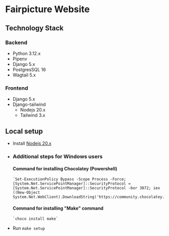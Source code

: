 # Fairpicture Website

## Technology Stack

### Backend
  - Python 3.12.x
  - Pipenv
  - Django 5.x
  - PostgresSQL 16
  - Wagtail 5.x

### Frontend
  - Django 5.x
  - Django-tailwind
    - Nodejs 20.x
    - Tailwind 3.x

## Local setup
  - Install [Nodejs 20.x](https://nodejs.org/en/download)
  - ### Additional steps for Windows users
    #### Command for installing Chocolatey (Powershell)
        `Set-ExecutionPolicy Bypass -Scope Process -Force; [System.Net.ServicePointManager]::SecurityProtocol = [System.Net.ServicePointManager]::SecurityProtocol -bor 3072; iex ((New-Object System.Net.WebClient).DownloadString('https://community.chocolatey.org/install.ps1'))`

    #### Command for installing "Make" command
        `choco install make`
  - Run `make setup`